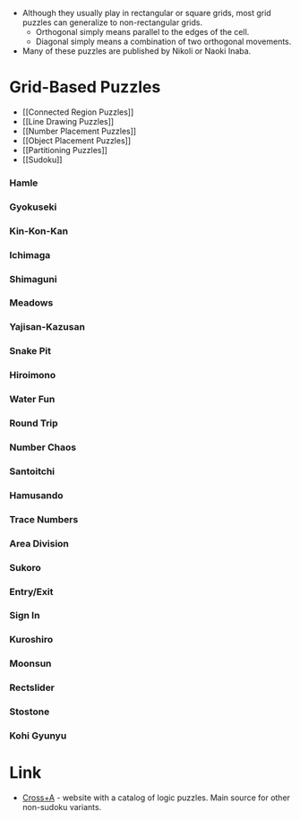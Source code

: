 
* Although they usually play in rectangular or square grids, most grid puzzles can generalize to non-rectangular grids.
	* Orthogonal simply means parallel to the edges of the cell.
	* Diagonal simply means a combination of two orthogonal movements.
* Many of these puzzles are published by Nikoli or Naoki Inaba.
# Grid-Based Puzzles
* [[Connected Region Puzzles]]
* [[Line Drawing Puzzles]]
* [[Number Placement Puzzles]]
* [[Object Placement Puzzles]]
* [[Partitioning Puzzles]]
* [[Sudoku]] 

### Hamle
### Gyokuseki
### Kin-Kon-Kan
### Ichimaga
### Shimaguni

### Meadows
### Yajisan-Kazusan
### Snake Pit
### Hiroimono
### Water Fun

### Round Trip
### Number Chaos
### Santoitchi
### Hamusando
### Trace Numbers

### Area Division
### Sukoro
### Entry/Exit
### Sign In
### Kuroshiro

### Moonsun
### Rectslider
### Stostone
### Kohi Gyunyu

# Link
* [Cross+A](https://www.cross-plus-a.com/puzzles.htm) - website with a catalog of logic puzzles. Main source for other non-sudoku variants. 